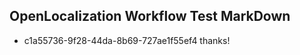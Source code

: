 ## OpenLocalization Workflow Test MarkDown
* c1a55736-9f28-44da-8b69-727ae1f55ef4 
thanks!<!--HONumber=Mar16_HO3-->
